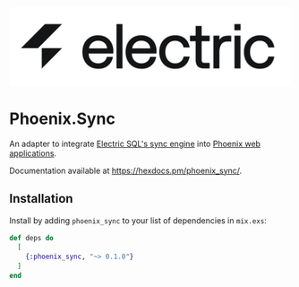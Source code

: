 <p align="center">
  <a href="https://electric-sql.com" target="_blank">
    <picture>
      <source media="(prefers-color-scheme: dark)"
          srcset="https://raw.githubusercontent.com/electric-sql/meta/main/identity/ElectricSQL-logo-next.svg"
      />
      <source media="(prefers-color-scheme: light)"
          srcset="https://raw.githubusercontent.com/electric-sql/meta/main/identity/ElectricSQL-logo-black.svg"
      />
      <img alt="ElectricSQL logo"
          src="https://raw.githubusercontent.com/electric-sql/meta/main/identity/ElectricSQL-logo-black.svg"
      />
    </picture>
  </a>
</p>

# Phoenix.Sync

An adapter to integrate [Electric SQL's sync engine](https://electric-sql.com)
into [Phoenix web applications](https://www.phoenixframework.org/).

Documentation available at <https://hexdocs.pm/phoenix_sync/>.

## Installation

Install by adding `phoenix_sync` to your list of dependencies in `mix.exs`:

```elixir
def deps do
  [
    {:phoenix_sync, "~> 0.1.0"}
  ]
end
```
